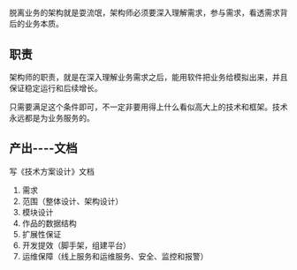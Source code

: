 #

脱离业务的架构就是耍流氓，架构师必须要深入理解需求，参与需求，看透需求背后的业务本质。

## 职责

架构师的职责，就是在深入理解业务需求之后，能用软件把业务给模拟出来，并且保证稳定运行和后续增长。

只需要满足这个条件即可，不一定非要用得上什么看似高大上的技术和框架。技术永远都是为业务服务的。

## 产出----文档

写《技术方案设计》文档

1. 需求
2. 范围（整体设计、架构设计）
3. 模块设计
4. 作品的数据结构
5. 扩展性保证
6. 开发提效（脚手架，组建平台）
7. 运维保障（线上服务和运维服务、安全、监控和报警）

